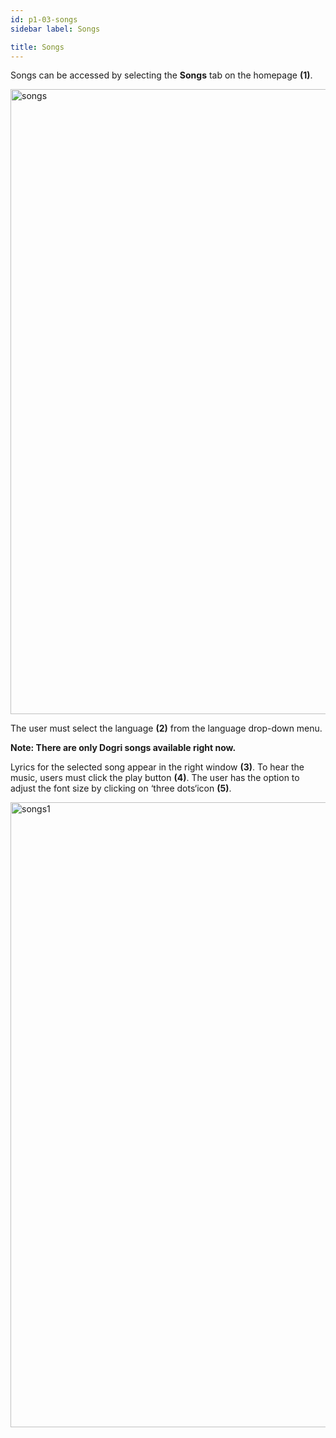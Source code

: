 ```yaml
---
id: p1-03-songs
sidebar label: Songs

title: Songs
---
```


Songs can be accessed by selecting the **Songs** tab on the homepage **(1)**.

<img src="/img/assets/songs.png"  width="1000px" alt="songs"/>

The user must select the language **(2)** from the language drop-down menu.

**Note: There are only Dogri songs available right now.**

Lyrics for the selected song appear in the right window **(3)**.
To hear the music, users must click the play button **(4)**.
The user has the option to adjust the font size by clicking on ‘three dots‘icon **(5)**. 

<img src="/img/assets/songs1.png"  width="1000px" alt="songs1"/>